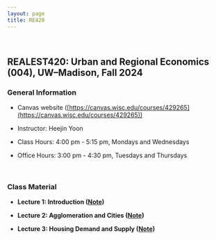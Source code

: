 ```yaml
---
layout: page
title: RE420
---
```



<br/> 

## REALEST420: Urban and Regional Economics (004), UW&ndash;Madison, Fall 2024

### General Information

 - Canvas website ([https://canvas.wisc.edu/courses/429265](https://canvas.wisc.edu/courses/429265))

 - Instructor: Heejin Yoon

 - Class Hours: 4:00 pm - 5:15 pm, Mondays and Wednesdays
 
 - Office Hours: 3:00 pm - 4:30 pm, Tuesdays and Thursdays

<br/> 

### Class Material

 - **Lecture 1: Introduction ([Note](teaching/RE420/RE420_Lecture1_Introduction.pdf))**
 
 - **Lecture 2: Agglomeration and Cities ([Note](teaching/RE420/RE420_Lecture2_Agglomeration_and_Cities.pdf))**
 
 - **Lecture 3: Housing Demand and Supply ([Note](teaching/RE420/RE420_Lecture3_Housing_Demand_and_Supply.pdf))**

<br/>

<!--- ### Teaching Assistant (KAIST College of Business)
 
 - **Corporate Valuation (MBA)**, Fall 2019
--->

